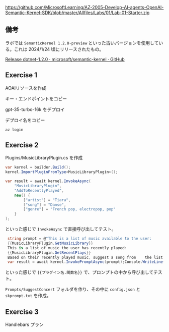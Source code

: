 

https://github.com/MicrosoftLearning/AZ-2005-Develop-AI-agents-OpenAI-Semantic-Kernel-SDK/blob/master/Allfiles/Labs/01/Lab-01-Starter.zip


## 備考

ラボでは `SemanticKernel 1.2.0-preview` といった古いバージョンを使用している。これは 2024/1/24 頃にリリースされたもの。

<a href="https://github.com/microsoft/semantic-kernel/releases/tag/dotnet-1.2.0">Release dotnet-1.2.0 · microsoft/semantic-kernel · GitHub</a>

## Exercise 1

AOAIリソースを作成

キー・エンドポイントをコピー

gpt-35-turbo-16k をデプロイ

デプロイ名をコピー

```
az login

```

## Exercise 2

Plugins/MusicLibraryPlugin.cs を作成

```c#
var kernel = builder.Build();
kernel.ImportPluginFromType<MusicLibraryPlugin>();

var result = await kernel.InvokeAsync(
    "MusicLibraryPlugin", 
    "AddToRecentlyPlayed", 
    new() {
        ["artist"] = "Tiara", 
        ["song"] = "Danse", 
        ["genre"] = "French pop, electropop, pop"
    }
);
```

といった感じで `InvokeAsync` で直接呼び出してテスト。

```c#
 string prompt = @"This is a list of music available to the user:    
 {{MusicLibraryPlugin.GetMusicLibrary}}     
 This is a list of music the user has recently played:    
 {{MusicLibraryPlugin.GetRecentPlays}}    
 Based on their recently played music, suggest a song from    the list to play next";
 var result = await kernel.InvokePromptAsync(prompt);Console.WriteLine(result);
```

といった感じで `{{プラグイン名.関数名}}` で、プロンプトの中から呼び出してテスト。

`Prompts/SuggestConcert` フォルダを作り、その中に `config.json` と `skprompt.txt` を作成。

## Exercise 3

Handlebars プラン

